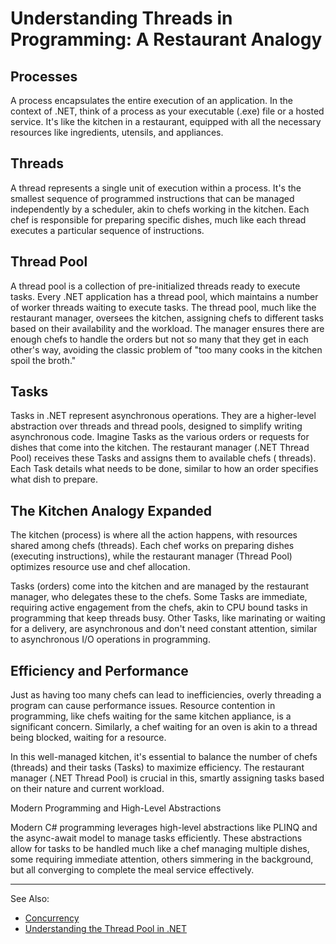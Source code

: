 # Understanding Threads in Programming: A Restaurant Analogy

## Processes

A process encapsulates the entire execution of an application. In the context of .NET, think of a process as your
executable (.exe) file or a hosted service. It's like the kitchen in a restaurant, equipped with all the necessary
resources like ingredients, utensils, and appliances.

## Threads

A thread represents a single unit of execution within a process. It's the smallest sequence of programmed instructions
that can be managed independently by a scheduler, akin to chefs working in the kitchen. Each chef is responsible for
preparing specific dishes, much like each thread executes a particular sequence of instructions.

## Thread Pool

A thread pool is a collection of pre-initialized threads ready to execute tasks. Every .NET application has a thread
pool, which maintains a number of worker threads waiting to execute tasks. The thread pool, much like the restaurant
manager, oversees the kitchen, assigning chefs to different tasks based on their availability and the workload. The
manager ensures there are enough chefs to handle the orders but not so many that they get in each other's way, avoiding
the classic problem of "too many cooks in the kitchen spoil the broth."

## Tasks

Tasks in .NET represent asynchronous operations. They are a higher-level abstraction over threads and thread pools,
designed to simplify writing asynchronous code. Imagine Tasks as the various orders or requests for dishes that come
into the kitchen. The restaurant manager (.NET Thread Pool) receives these Tasks and assigns them to available chefs (
threads). Each Task details what needs to be done, similar to how an order specifies what dish to prepare.

## The Kitchen Analogy Expanded

The kitchen (process) is where all the action happens, with resources shared among chefs (threads). Each chef works on
preparing dishes (executing instructions), while the restaurant manager (Thread Pool) optimizes resource use and chef
allocation.

Tasks (orders) come into the kitchen and are managed by the restaurant manager, who delegates these to the chefs. Some
Tasks are immediate, requiring active engagement from the chefs, akin to CPU bound tasks in programming that keep
threads busy. Other Tasks, like marinating or waiting for a delivery, are asynchronous and don't need constant
attention, similar to asynchronous I/O operations in programming.

## Efficiency and Performance

Just as having too many chefs can lead to inefficiencies, overly threading a program can cause performance issues.
Resource contention in programming, like chefs waiting for the same kitchen appliance, is a significant concern.
Similarly, a chef waiting for an oven is akin to a thread being blocked, waiting for a resource.

In this well-managed kitchen, it's essential to balance the number of chefs (threads) and their tasks (Tasks) to
maximize efficiency. The restaurant manager (.NET Thread Pool) is crucial in this, smartly assigning tasks based on
their nature and current workload.

Modern Programming and High-Level Abstractions

Modern C# programming leverages high-level abstractions like PLINQ and the async-await model to manage tasks
efficiently. These abstractions allow for tasks to be handled much like a chef managing multiple dishes, some requiring
immediate attention, others simmering in the background, but all converging to complete the meal service effectively.

---
See Also:
- [Concurrency](Concurrency.md)
- [Understanding the Thread Pool in .NET](Understanding-the-Thread-Pool-in-NET.md)